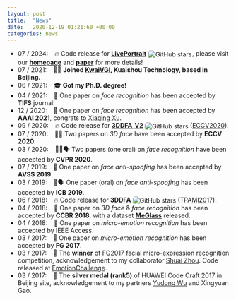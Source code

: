```yaml
---
layout: post
title:  "News"
date:   2020-12-19 01:21:60 +00:00
categories: news
---
```



<ul class="news">
    <li class="indent">
        07 / 2024: &ensp; 🔥 Code release for <strong><a href="https://github.com/KwaiVGI/LivePortrait">LivePortrait</a></strong> <img style="border: 0px; padding: 1px; border-radius: 5px; vertical-align: middle;" src="https://img.shields.io/github/stars/KwaiVGI/LivePortrait.svg" alt="GitHub stars" title="">, please visit our <a href="https://liveportrait.github.io/"><strong>homepage</strong></a> and <a href="https://arxiv.org/pdf/2407.03168"><strong>paper</strong></a> for more details!
    </li>
    <li class="indent">
        07 / 2021: &ensp; 👨‍💻 <strong>Joined <a href="https://github.com/KwaiVGI/">KwaiVGI</a>, Kuaishou Technology, based in Beijing.</strong>
    </li>
    <li class="indent">
        06 / 2021: &ensp; 🎓 <strong>Got my Ph.D. degree!</strong>
    </li>
    <!-- <li class="indent">
        06 / 2021: &ensp; Two papers submitted to <strong>WACV</strong> and two papers submitted to <strong>NeurIPS</strong> 2021.
    </li> -->
    <li class="indent">
        04 / 2021: &ensp; 📝 One paper on <i>face recognition</i> has been accepted by <strong>TIFS</strong> journal!
    </li>
    <!-- <li class="indent">
        03 / 2021: &ensp; One paper submitted to <strong>ICCV</strong> 2021.
    </li> -->
    <li class="indent">
        12 / 2020: &ensp; 📝 One paper on <i>face recognition</i> has been accepted by <strong>AAAI 2021</strong>, congrats to <a href="https://www.linkedin.com/in/xu-xiaqing-73804778/">Xiaqing Xu</a>.
    </li>
    <li class="indent">
        09 / 2020: &ensp; 🔥 Code release for <strong><a href="https://github.com/cleardusk/3DDFA_V2">3DDFA_V2</a></strong> <img style="border: 0px;padding: 0px;border-radius: 5px;vertical-align: middle;" src="https://img.shields.io/github/stars/cleardusk/3DDFA_V2.svg" alt="GitHub stars" title=""> (<a href="https://arxiv.org/abs/2009.09960">ECCV2020</a>).
    </li>
    <li class="indent">
        07 / 2020: &ensp; 📝📝 Two papers on <i>3D face</i> have been accepted by <strong>ECCV 2020</strong>.
    </li>
    <li class="indent">
        03 / 2020: &ensp; 📝📝🗣️ Two papers (one oral) on <i>face recognition</i> have been accepted by <strong>CVPR 2020</strong>.
    </li>
    <li class="indent">
        07 / 2019: &ensp; 📝 One paper on <i>face anti-spoofing</i> has been accepted by <strong>AVSS 2019</strong>.
    </li>
    <li class="indent">
        03 / 2019: &ensp; 📝🗣️ One paper (oral) on <i>face anti-spoofing</i> has been accepted by <strong>ICB 2019</strong>.
    </li>
    <li class="indent">
        06 / 2018: &ensp; 🔥 Code release for <strong><a href="https://github.com/cleardusk/3DDFA">3DDFA</a></strong> <img style="border: 0px;padding: 0px;border-radius: 5px; vertical-align: middle;" src="https://img.shields.io/github/stars/cleardusk/3DDFA.svg" alt="GitHub stars" title=""> (<a href="https://arxiv.org/abs/1804.01005">TPAMI2017</a>).
    </li>
    <li class="indent">
        04 / 2018: &ensp; 📝 One paper on <i>3D face</i> & <i>face recognition</i> has been accepted by <strong>CCBR 2018</strong>, with a dataset <strong><a href="https://github.com/cleardusk/MeGlass">MeGlass</a></strong> released.
    </li>
    <li class="indent">
        04 / 2018: &ensp; 📝 One paper on <i>micro-emotion recognition</i> has been accepted by IEEE Access.
    </li>
    <li class="indent">
        03 / 2017: &ensp; 📝 One paper on <i>micro-emotion recognition</i> has been accepted by <strong>FG 2017</strong>.
    </li>
    <li class="indent">
        03 / 2017: &ensp; 🥇 The <strong>winner</strong> of FG2017 facial micro-expression recognition competition, acknowledgement to my collaborator <a href="https://shuaizhou.me/">Shuai Zhou</a>. Code released at <a href="https://github.com/cleardusk/EmotionChallenge">EmotionChallenge</a>.
    </li>
    <li class="indent">
        03 / 2017: &ensp; 🥈 The <strong>silver medal (rank5)</strong> of HUAWEI Code Craft 2017 in Beijing site, acknowledgement to my partners <a href="https://scholar.google.com/citations?user=dlsUakAAAAAJ">Yudong Wu</a> and Xingyuan Gao.
    </li>
</ul>

